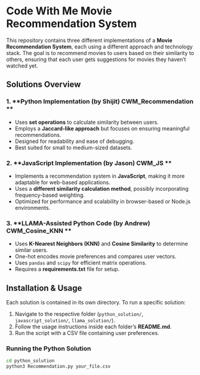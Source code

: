 # Code With Me Movie Recommendation System  

This repository contains three different implementations of a **Movie Recommendation System**, each using a different approach and technology stack. The goal is to recommend movies to users based on their similarity to others, ensuring that each user gets suggestions for movies they haven’t watched yet.  

## Solutions Overview  

### 1. **Python Implementation (by Shijit) CWM_Recommendation **  
- Uses **set operations** to calculate similarity between users.  
- Employs a **Jaccard-like approach** but focuses on ensuring meaningful recommendations.  
- Designed for readability and ease of debugging.  
- Best suited for small to medium-sized datasets.  

### 2. **JavaScript Implementation (by Jason) CWM_JS **  
- Implements a recommendation system in **JavaScript**, making it more adaptable for web-based applications.  
- Uses a **different similarity calculation method**, possibly incorporating frequency-based weighting.  
- Optimized for performance and scalability in browser-based or Node.js environments.  

### 3. **LLAMA-Assisted Python Code (by Andrew) CWM_Cosine_KNN **  
- Uses **K-Nearest Neighbors (KNN)** and **Cosine Similarity** to determine similar users.  
- One-hot encodes movie preferences and compares user vectors.  
- Uses `pandas` and `scipy` for efficient matrix operations.  
- Requires a **requirements.txt** file for setup.  

## Installation & Usage  

Each solution is contained in its own directory. To run a specific solution:  

1. Navigate to the respective folder (`python_solution/`, `javascript_solution/`, `llama_solution/`).  
2. Follow the usage instructions inside each folder’s **README.md**.  
3. Run the script with a CSV file containing user preferences.  

### Running the Python Solution  

```bash
cd python_solution
python3 Recommendation.py your_file.csv
